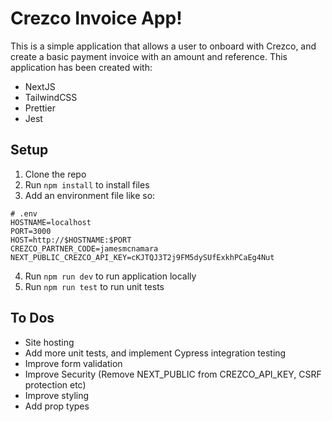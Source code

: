 # Crezco Invoice App!

This is a simple application that allows a user to onboard with Crezco, and create a basic payment invoice with an amount and reference. This application has been created with:

- NextJS
- TailwindCSS
- Prettier
- Jest

## Setup

1.  Clone the repo
2.  Run `npm install` to install files
3.  Add an environment file like so:

```
# .env
HOSTNAME=localhost
PORT=3000
HOST=http://$HOSTNAME:$PORT
CREZCO_PARTNER_CODE=jamesmcnamara
NEXT_PUBLIC_CREZCO_API_KEY=cKJTQJ3T2j9FM5dySUfExkhPCaEg4Nut
```

4.  Run `npm run dev` to run application locally
5.  Run `npm run test` to run unit tests

## To Dos

- Site hosting
- Add more unit tests, and implement Cypress integration testing
- Improve form validation
- Improve Security (Remove NEXT_PUBLIC from CREZCO_API_KEY, CSRF protection etc)
- Improve styling
- Add prop types
